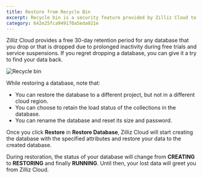 ```yaml
---
title: Restore from Recycle Bin
excerpt: Recycle bin is a security feature provided by Zilliz Cloud to ensure data security. Every dropped database will find a trace in the recycle bin.
category: 642e25fca949170a5eda921e
---
```


Zilliz Cloud provides a free 30-day retention period for any database that you drop or that is dropped due to prolonged inactivity during free trials and service suspensions. If you regret dropping a database, you can give it a try to find your data back.

![Recycle bin](https://assets.zilliz.com/zillizCloudDocAssets/recycle_bin.png)

While restoring a database, note that:

- You can restore the database to a different project, but not in a different cloud region.
- You can choose to retain the load status of the collections in the database.
- You can rename the database and reset its size and password.

Once you click **Restore** in **Restore Database**, Zilliz Cloud will start creating the database with the specified attributes and restore your data to the created database.

During restoration, the status of your database will change from **CREATING** to **RESTORING** and finally **RUNNING**. Until then, your lost data will greet you from Zilliz Cloud.
